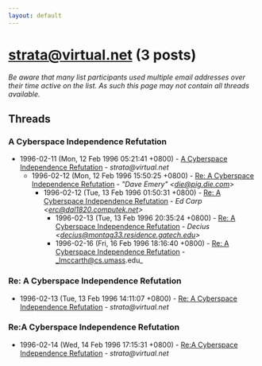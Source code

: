 ```yaml
---
layout: default
---
```


# strata@virtual.net (3 posts)

_Be aware that many list participants used multiple email addresses over their time active on the list. As such this page may not contain all threads available._

## Threads

### A Cyberspace Independence Refutation
+ 1996-02-11 (Mon, 12 Feb 1996 05:21:41 +0800) - [A Cyberspace Independence Refutation](/archive/1996/02/172cb21fbe12472ed98d2449e4dec27da6ab3e999636fab4a68961aa0224c7c0) - _strata@virtual.net_
  + 1996-02-12 (Mon, 12 Feb 1996 15:50:25 +0800) - [Re: A Cyberspace Independence Refutation](/archive/1996/02/6f4c627036446f613356f95e4c36dde4934e23d21d41a3edeca4fa1962d6939d) - _"Dave Emery" \<die@pig.die.com\>_
    + 1996-02-12 (Tue, 13 Feb 1996 01:50:31 +0800) - [Re: A Cyberspace Independence Refutation](/archive/1996/02/2520e2f3c7cb9147ee57b028d27bcc9db4ee6e4373ce1f1952455de1c29f6980) - _Ed Carp \<erc@dal1820.computek.net\>_
      + 1996-02-13 (Tue, 13 Feb 1996 20:35:24 +0800) - [Re: A Cyberspace Independence Refutation](/archive/1996/02/75fe3ac08c0072b5fe7b5b07a353a7b09bd020eb418b1a7beae1bdd5d710aa09) - _Decius \<decius@montag33.residence.gatech.edu\>_
      + 1996-02-16 (Fri, 16 Feb 1996 18:16:40 +0800) - [Re: A Cyberspace Independence Refutation](/archive/1996/02/18a319bc656f5e9292b231d4e9ee661eae62c97f98d1cbbfd38d3784db78af5e) - _lmccarth@cs.umass.edu_

### Re: A Cyberspace Independence Refutation
+ 1996-02-13 (Tue, 13 Feb 1996 14:11:07 +0800) - [Re: A Cyberspace Independence Refutation](/archive/1996/02/f5313d8d0e25d8ef6b8e77484886bf4375d00db9db440ad93f1d85b6e283fb3c) - _strata@virtual.net_

### Re:A Cyberspace Independence Refutation
+ 1996-02-14 (Wed, 14 Feb 1996 17:15:31 +0800) - [Re:A Cyberspace Independence Refutation](/archive/1996/02/1c636dfb629ed9a98edd9fb9520aee33b6ed8f8a651d0bb8d67ca3885e4818c9) - _strata@virtual.net_

